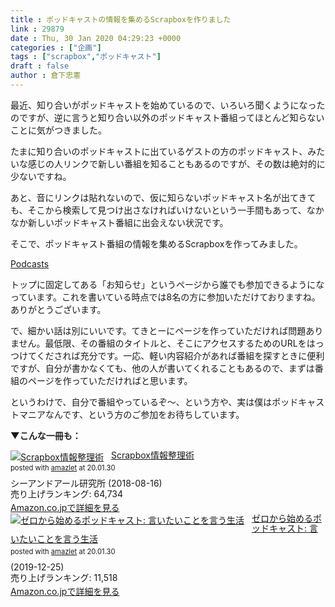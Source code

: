 ```yaml
---
title : ポッドキャストの情報を集めるScrapboxを作りました
link : 29879
date : Thu, 30 Jan 2020 04:29:23 +0000
categories : ["企画"]
tags : ["scrapbox","ポッドキャスト"]
draft : false
author : 倉下忠憲
---
```


最近、知り合いがポッドキャストを始めているので、いろいろ聞くようになったのですが、逆に言うと知り合い以外のポッドキャスト番組ってほとんど知らないことに気がつきました。

たまに知り合いのポッドキャストに出ているゲストの方のポッドキャスト、みたいな感じの人リンクで新しい番組を知ることもあるのですが、その数は絶対的に少ないですね。

あと、音にリンクは貼れないので、仮に知らないポッドキャスト名が出てきても、そこから検索して見つけ出さなければいけないという一手間もあって、なかなか新しいポッドキャスト番組に出会えない状況です。

そこで、ポッドキャスト番組の情報を集めるScrapboxを作ってみました。

<a href="https://scrapbox.io/podcasts/">Podcasts</a>

トップに固定してある「お知らせ」というページから誰でも参加できるようになっています。これを書いている時点では8名の方に参加いただけておりますね。ありがとうございます。

で、細かい話は別にいいです。てきとーにページを作っていただければ問題ありません。最低限、その番組のタイトルと、そこにアクセスするためのURLをはっつけてくだされば充分です。一応、軽い内容紹介があれば番組を探すときに便利ですが、自分が書かなくても、他の人が書いてくれることもあるので、まずは番組のページを作っていただければと思います。

というわけで、自分で番組やっているぞ〜、という方や、実は僕はポッドキャストマニアなんです、という方のご参加をお待ちしています。

<strong>▼こんな一冊も：</strong>

<div class="amazlet-box" style="margin-bottom:0px;"><div class="amazlet-image" style="float:left;margin:0px 12px 1px 0px;"><a href="http://www.amazon.co.jp/exec/obidos/ASIN/B07GJFBWWZ/rashita1000-22/ref=nosim/" name="amazletlink" target="_blank" rel="noopener noreferrer"><img src="https://images-fe.ssl-images-amazon.com/images/I/51yMZ%2BQU40L._SL160_.jpg" alt="Scrapbox情報整理術" style="border: none;" /></a></div><div class="amazlet-info" style="line-height:120%; margin-bottom: 10px"><div class="amazlet-name" style="margin-bottom:10px;line-height:120%"><a href="http://www.amazon.co.jp/exec/obidos/ASIN/B07GJFBWWZ/rashita1000-22/ref=nosim/" name="amazletlink" target="_blank" rel="noopener noreferrer">Scrapbox情報整理術</a><div class="amazlet-powered-date" style="font-size:80%;margin-top:5px;line-height:120%">posted with <a href="http://www.amazlet.com/" title="amazlet" target="_blank" rel="noopener noreferrer">amazlet</a> at 20.01.30</div></div><div class="amazlet-detail">シーアンドアール研究所 (2018-08-16)<br />売り上げランキング: 64,734<br /></div><div class="amazlet-sub-info" style="float: left;"><div class="amazlet-link" style="margin-top: 5px"><a href="http://www.amazon.co.jp/exec/obidos/ASIN/B07GJFBWWZ/rashita1000-22/ref=nosim/" name="amazletlink" target="_blank" rel="noopener noreferrer">Amazon.co.jpで詳細を見る</a></div></div></div><div class="amazlet-footer" style="clear: left"></div></div>

<div class="amazlet-box" style="margin-bottom:0px;"><div class="amazlet-image" style="float:left;margin:0px 12px 1px 0px;"><a href="http://www.amazon.co.jp/exec/obidos/ASIN/B08357VC6C/rashita1000-22/ref=nosim/" name="amazletlink" target="_blank" rel="noopener noreferrer"><img src="https://images-fe.ssl-images-amazon.com/images/I/41%2BRTHiQ2lL._SL160_.jpg" alt="ゼロから始めるポッドキャスト: 言いたいことを言う生活" style="border: none;" /></a></div><div class="amazlet-info" style="line-height:120%; margin-bottom: 10px"><div class="amazlet-name" style="margin-bottom:10px;line-height:120%"><a href="http://www.amazon.co.jp/exec/obidos/ASIN/B08357VC6C/rashita1000-22/ref=nosim/" name="amazletlink" target="_blank" rel="noopener noreferrer">ゼロから始めるポッドキャスト: 言いたいことを言う生活</a><div class="amazlet-powered-date" style="font-size:80%;margin-top:5px;line-height:120%">posted with <a href="http://www.amazlet.com/" title="amazlet" target="_blank" rel="noopener noreferrer">amazlet</a> at 20.01.30</div></div><div class="amazlet-detail"> (2019-12-25)<br />売り上げランキング: 11,518<br /></div><div class="amazlet-sub-info" style="float: left;"><div class="amazlet-link" style="margin-top: 5px"><a href="http://www.amazon.co.jp/exec/obidos/ASIN/B08357VC6C/rashita1000-22/ref=nosim/" name="amazletlink" target="_blank" rel="noopener noreferrer">Amazon.co.jpで詳細を見る</a></div></div></div><div class="amazlet-footer" style="clear: left"></div></div>
